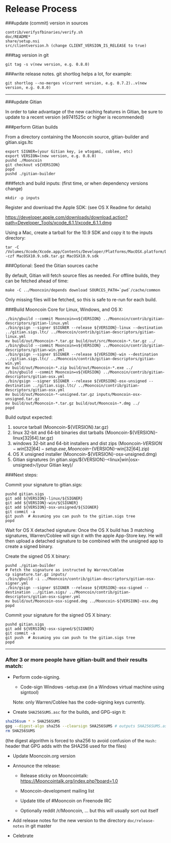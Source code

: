 Release Process
====================

###update (commit) version in sources

	contrib/verifysfbinaries/verify.sh
	doc/README*
	share/setup.nsi
	src/clientversion.h (change CLIENT_VERSION_IS_RELEASE to true)

###tag version in git

	git tag -s v(new version, e.g. 0.8.0)

###write release notes. git shortlog helps a lot, for example:

	git shortlog --no-merges v(current version, e.g. 0.7.2)..v(new version, e.g. 0.8.0)

* * *

###update Gitian

 In order to take advantage of the new caching features in Gitian, be sure to update to a recent version (e9741525c or higher is recommended)

###perform Gitian builds

 From a directory containing the Mooncoin source, gitian-builder and gitian.sigs.ltc
  
    export SIGNER=(your Gitian key, ie wtogami, coblee, etc)
	export VERSION=(new version, e.g. 0.8.0)
	pushd ./Mooncoin
	git checkout v${VERSION}
	popd
	pushd ./gitian-builder

###fetch and build inputs: (first time, or when dependency versions change)

	mkdir -p inputs

 Register and download the Apple SDK: (see OS X Readme for details)

 https://developer.apple.com/downloads/download.action?path=Developer_Tools/xcode_6.1.1/xcode_6.1.1.dmg

 Using a Mac, create a tarball for the 10.9 SDK and copy it to the inputs directory:

	tar -C /Volumes/Xcode/Xcode.app/Contents/Developer/Platforms/MacOSX.platform/Developer/SDKs/ -czf MacOSX10.9.sdk.tar.gz MacOSX10.9.sdk

###Optional: Seed the Gitian sources cache

  By default, Gitian will fetch source files as needed. For offline builds, they can be fetched ahead of time:

	make -C ../Mooncoin/depends download SOURCES_PATH=`pwd`/cache/common

  Only missing files will be fetched, so this is safe to re-run for each build.

###Build Mooncoin Core for Linux, Windows, and OS X:

	./bin/gbuild --commit Mooncoin=v${VERSION} ../Mooncoin/contrib/gitian-descriptors/gitian-linux.yml
	./bin/gsign --signer $SIGNER --release ${VERSION}-linux --destination ../gitian.sigs.ltc/ ../Mooncoin/contrib/gitian-descriptors/gitian-linux.yml
	mv build/out/Mooncoin-*.tar.gz build/out/src/Mooncoin-*.tar.gz ../
	./bin/gbuild --commit Mooncoin=v${VERSION} ../Mooncoin/contrib/gitian-descriptors/gitian-win.yml
	./bin/gsign --signer $SIGNER --release ${VERSION}-win --destination ../gitian.sigs.ltc/ ../Mooncoin/contrib/gitian-descriptors/gitian-win.yml
	mv build/out/Mooncoin-*.zip build/out/Mooncoin-*.exe ../
	./bin/gbuild --commit Mooncoin=v${VERSION} ../Mooncoin/contrib/gitian-descriptors/gitian-osx.yml
	./bin/gsign --signer $SIGNER --release ${VERSION}-osx-unsigned --destination ../gitian.sigs.ltc/ ../Mooncoin/contrib/gitian-descriptors/gitian-osx.yml
	mv build/out/Mooncoin-*-unsigned.tar.gz inputs/Mooncoin-osx-unsigned.tar.gz
	mv build/out/Mooncoin-*.tar.gz build/out/Mooncoin-*.dmg ../
	popd
  Build output expected:

  1. source tarball (Mooncoin-${VERSION}.tar.gz)
  2. linux 32-bit and 64-bit binaries dist tarballs (Mooncoin-${VERSION}-linux[32|64].tar.gz)
  3. windows 32-bit and 64-bit installers and dist zips (Mooncoin-${VERSION}-win[32|64]-setup.exe, Mooncoin-${VERSION}-win[32|64].zip)
  4. OS X unsigned installer (Mooncoin-${VERSION}-osx-unsigned.dmg)
  5. Gitian signatures (in gitian.sigs/${VERSION}-<linux|win|osx-unsigned>/(your Gitian key)/

###Next steps:

Commit your signature to gitian.sigs:

	pushd gitian.sigs
	git add ${VERSION}-linux/${SIGNER}
	git add ${VERSION}-win/${SIGNER}
	git add ${VERSION}-osx-unsigned/${SIGNER}
	git commit -a
	git push  # Assuming you can push to the gitian.sigs tree
	popd

  Wait for OS X detached signature:
	Once the OS X build has 3 matching signatures, Warren/Coblee will sign it with the apple App-Store key.
	He will then upload a detached signature to be combined with the unsigned app to create a signed binary.

  Create the signed OS X binary:

	pushd ./gitian-builder
	# Fetch the signature as instructed by Warren/Coblee
	cp signature.tar.gz inputs/
	./bin/gbuild -i ../Mooncoin/contrib/gitian-descriptors/gitian-osx-signer.yml
	./bin/gsign --signer $SIGNER --release ${VERSION}-osx-signed --destination ../gitian.sigs/ ../Mooncoin/contrib/gitian-descriptors/gitian-osx-signer.yml
	mv build/out/Mooncoin-osx-signed.dmg ../Mooncoin-${VERSION}-osx.dmg
	popd

Commit your signature for the signed OS X binary:

	pushd gitian.sigs
	git add ${VERSION}-osx-signed/${SIGNER}
	git commit -a
	git push  # Assuming you can push to the gitian.sigs tree
	popd

-------------------------------------------------------------------------

### After 3 or more people have gitian-built and their results match:

- Perform code-signing.

    - Code-sign Windows -setup.exe (in a Windows virtual machine using signtool)

  Note: only Warren/Coblee has the code-signing keys currently.

- Create `SHA256SUMS.asc` for the builds, and GPG-sign it:
```bash
sha256sum * > SHA256SUMS
gpg --digest-algo sha256 --clearsign SHA256SUMS # outputs SHA256SUMS.asc
rm SHA256SUMS
```
(the digest algorithm is forced to sha256 to avoid confusion of the `Hash:` header that GPG adds with the SHA256 used for the files)

- Update Mooncoin.org version

- Announce the release:

  - Release sticky on Mooncointalk: https://Mooncointalk.org/index.php?board=1.0

  - Mooncoin-development mailing list

  - Update title of #Mooncoin on Freenode IRC

  - Optionally reddit /r/Mooncoin, ... but this will usually sort out itself

- Add release notes for the new version to the directory `doc/release-notes` in git master

- Celebrate 
